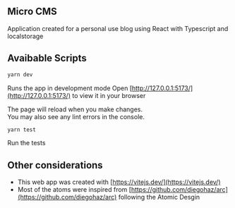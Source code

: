 ## Micro CMS

Application created for a personal use blog using React with Typescript and localstorage

## Avaibable Scripts

```bash
yarn dev
```

Runs the app in development mode
Open [http://127.0.0.1:5173/](http://127.0.0.1:5173/) to view it in your browser

The page will reload when you make changes.\
You may also see any lint errors in the console.

```bash
yarn test
```

Run the tests

## Other considerations

- This web app was created with [https://vitejs.dev/](https://vitejs.dev/)
- Most of the atoms were inspired from [https://github.com/diegohaz/arc](https://github.com/diegohaz/arc) following the Atomic Desgin
